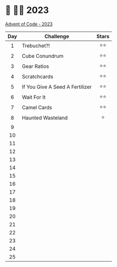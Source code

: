 # 🎄 👨‍💻 2023

[Advent of Code - 2023](https://adventofcode.com/2023)

| Day | Challenge                       | Stars  |
| :-: | ------------------------------- | :----: |
|  1  | Trebuchet?!                     | ⭐️⭐️ |
|  2  | Cube Conundrum                  | ⭐️⭐️ |
|  3  | Gear Ratios                     | ⭐️⭐️ |
|  4  | Scratchcards                    | ⭐️⭐️ |
|  5  | If You Give A Seed A Fertilizer | ⭐️⭐️ |
|  6  | Wait For It                     | ⭐️⭐️ |
|  7  | Camel Cards                     | ⭐️⭐️ |
|  8  | Haunted Wasteland               |  ⭐️   |
|  9  |                                 |        |
| 10  |                                 |        |
| 11  |                                 |        |
| 12  |                                 |        |
| 13  |                                 |        |
| 14  |                                 |        |
| 15  |                                 |        |
| 16  |                                 |        |
| 17  |                                 |        |
| 18  |                                 |        |
| 19  |                                 |        |
| 20  |                                 |        |
| 21  |                                 |        |
| 22  |                                 |        |
| 23  |                                 |        |
| 24  |                                 |        |
| 25  |                                 |        |
